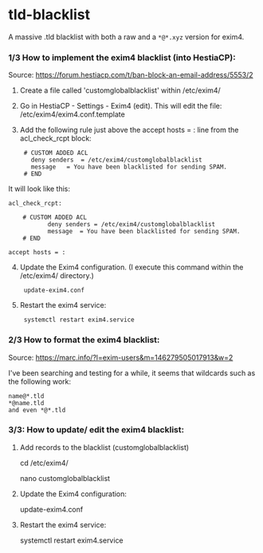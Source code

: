 # tld-blacklist
A massive .tld blacklist with both a raw and a `*@*.xyz` version for exim4.

### 1/3 How to implement the exim4 blacklist (into HestiaCP):
Source: https://forum.hestiacp.com/t/ban-block-an-email-address/5553/2

1. Create a file called 'customglobalblacklist' within /etc/exim4/
2. Go in HestiaCP - Settings - Exim4 (edit). This will edit the file: /etc/exim4/exim4.conf.template
3. Add the following rule just above the accept hosts = : line from the acl_check_rcpt block:

        # CUSTOM ADDED ACL
 	      deny senders	= /etc/exim4/customglobalblacklist
 	      message	= You have been blacklisted for sending SPAM.
        # END

It will look like this:
	
	acl_check_rcpt:

        # CUSTOM ADDED ACL
               deny senders	= /etc/exim4/customglobalblacklist
               message	= You have been blacklisted for sending SPAM.
        # END

	accept hosts = :
        
4. Update the Exim4 configuration. (I execute this command within the /etc/exim4/ directory.)
 
        update-exim4.conf

5. Restart the exim4 service:
        
        systemctl restart exim4.service

### 2/3 How to format the exim4 blacklist:
Source: https://marc.info/?l=exim-users&m=146279505017913&w=2

I've been searching and testing for a while, it seems that wildcards such as the following work:

	name@*.tld
	*@name.tld
	and even *@*.tld
	
### 3/3: How to update/ edit the exim4 blacklist:

1. Add records to the blacklist (customglobalblacklist)

 	cd /etc/exim4/ 

 	nano customglobalblacklist

2. Update the Exim4 configuration:

 	update-exim4.conf

3. Restart the exim4 service:

 	systemctl restart exim4.service

